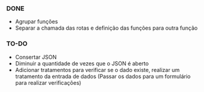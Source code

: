 ### DONE

- Agrupar funções
- Separar a chamada das rotas e definição das funções para outra função

### TO-DO

- Consertar JSON
- Diminuir a quantidade de vezes que o JSON é aberto
- Adicionar tratamentos para verificar se o dado existe, realizar um tratamento da entrada de dados (Passar os dados para um formulário para realizar verificações)